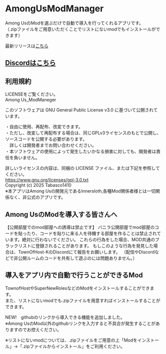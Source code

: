 # AmongUsModManager
Among UsのModを選ぶだけで自動で導入を行ってくれるアプリです。<br>
（.zipファイルをご用意いただくことでリストにないmodでもインストールができます）


最新リリースは[こちら](https://github.com/Tabasco1410/AmongUsModManeger/releases/latest)<br>

## [Discordはこちら](https://discord.gg/nFhkYmf9At)<br>

## 利用規約
LICENSEをご覧ください。<br>
Among Us_ModManeger

このソフトウェアは GNU General Public License v3.0 に基づいて公開されています。

・自由に使用、再配布、改変できます。<br>
・ただし、改変して再配布する場合は、同じGPLv3ライセンスのもとで公開し、ソースコードを公開する必要があります。<br>
　詳しくは開発者までお問い合わせください。<br>
・本ソフトウェアの使用によって発生したいかなる損害に対しても、開発者は責任を負いません。<br>

詳しいライセンスの内容は、同梱の LICENSE ファイル、または下記を参照してください。<br>
https://www.gnu.org/licenses/gpl-3.0.txt
<br>
Copyright (c) 2025 Tabasco1410</br>
※本アプリはAmong Usの開発元であるInnersloth,各種Mod関係者様とは一切関係なく、非公式のアプリです。

## Among UsのModを導入する皆さんへ
【公開部屋でのmod部屋への誘導は禁止です】
バニラ公開部屋でmod部屋のコードを貼ったり、コードを貼りに来る人を待機する部屋を作ることは禁止されています。絶対に行わないでください。
これらの行為をした場合、MOD共通のブラックリストに登録されることがあります。
もしこのような行為を発見した場合は、TownOfHost-KのDiscordにて報告をお願いします。
（配信やDiscordなどで非公開ルームのコードを共有して遊ぶのには問題ありません。）


## 導入をアプリ内で自動で行うことができるMod
TownofHostやSuperNewRolesなどのModをインストールすることができます。<br>
また、リストにないmodでも.zipファイルを用意すればインストールすることができます。

NEW!　githubのリンクから導入できる機能を追加しました。<br>
※Among UsのMod以外のgithubリンクを入力すると不具合が発生することがありますのでお控えください。

※リストにないmodについては、.zipファイルをご用意の上「Modをインストール」→「.zipファイルからインストール」をご利用ください。

